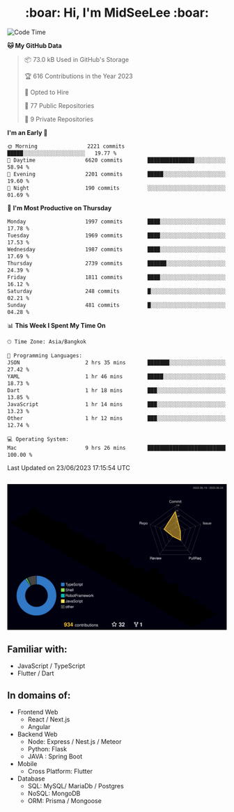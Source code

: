 <h1 align="center"> :boar: Hi, I'm MidSeeLee :boar:</h1>
 
<!--START_SECTION:waka-->
![Code Time](http://img.shields.io/badge/Code%20Time-661%20hrs%202%20mins-blue)

**🐱 My GitHub Data** 

> 📦 73.0 kB Used in GitHub's Storage 
 > 
> 🏆 616 Contributions in the Year 2023
 > 
> 💼 Opted to Hire
 > 
> 📜 77 Public Repositories 
 > 
> 🔑 9 Private Repositories 
 > 
**I'm an Early 🐤** 

```text
🌞 Morning                2221 commits        █████░░░░░░░░░░░░░░░░░░░░   19.77 % 
🌆 Daytime                6620 commits        ███████████████░░░░░░░░░░   58.94 % 
🌃 Evening                2201 commits        █████░░░░░░░░░░░░░░░░░░░░   19.60 % 
🌙 Night                  190 commits         ░░░░░░░░░░░░░░░░░░░░░░░░░   01.69 % 
```
📅 **I'm Most Productive on Thursday** 

```text
Monday                   1997 commits        ████░░░░░░░░░░░░░░░░░░░░░   17.78 % 
Tuesday                  1969 commits        ████░░░░░░░░░░░░░░░░░░░░░   17.53 % 
Wednesday                1987 commits        ████░░░░░░░░░░░░░░░░░░░░░   17.69 % 
Thursday                 2739 commits        ██████░░░░░░░░░░░░░░░░░░░   24.39 % 
Friday                   1811 commits        ████░░░░░░░░░░░░░░░░░░░░░   16.12 % 
Saturday                 248 commits         █░░░░░░░░░░░░░░░░░░░░░░░░   02.21 % 
Sunday                   481 commits         █░░░░░░░░░░░░░░░░░░░░░░░░   04.28 % 
```


📊 **This Week I Spent My Time On** 

```text
🕑︎ Time Zone: Asia/Bangkok

💬 Programming Languages: 
JSON                     2 hrs 35 mins       ███████░░░░░░░░░░░░░░░░░░   27.42 % 
YAML                     1 hr 46 mins        █████░░░░░░░░░░░░░░░░░░░░   18.73 % 
Dart                     1 hr 18 mins        ███░░░░░░░░░░░░░░░░░░░░░░   13.85 % 
JavaScript               1 hr 14 mins        ███░░░░░░░░░░░░░░░░░░░░░░   13.23 % 
Other                    1 hr 12 mins        ███░░░░░░░░░░░░░░░░░░░░░░   12.74 % 

💻 Operating System: 
Mac                      9 hrs 26 mins       █████████████████████████   100.00 % 
```


 Last Updated on 23/06/2023 17:15:54 UTC
<!--END_SECTION:waka-->

##

![](./profile-3d-contrib/profile-night-rainbow.svg)

## Familiar with:
- JavaScript / TypeScript
- Flutter / Dart

## In domains of:
- Frontend Web
  - React / Next.js
  - Angular
- Backend Web
  - Node: Express / Nest.js / Meteor
  - Python: Flask
  - JAVA : Spring Boot
- Mobile
  - Cross Platform: Flutter
- Database
  - SQL: MySQL/ MariaDb / Postgres
  - NoSQL: MongoDB
  - ORM: Prisma / Mongoose
